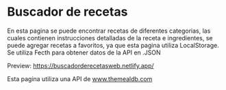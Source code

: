 # Buscador de recetas

En esta pagina se puede encontrar recetas de diferentes categorias, las cuales contienen instrucciones detalladas de la receta e ingredientes, se puede agregar recetas a favoritos, ya que esta pagina utiliza LocalStorage. Se utiliza Fecth para obtener datos de la API en .JSON

Preview: https://buscadorderecetasweb.netlify.app/

Esta pagina utiliza una API de www.themealdb.com


